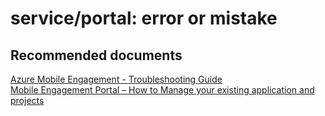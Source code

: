 <properties
	pageTitle="service/portal: error or mistake"
	description="service/portal: error or mistake"
	service="microsoft.mobileengagement"
	resource="appcollections"
	authors="aashu"
	displayOrder=""
	selfHelpType="generic"
	supportTopicIds="32378703"
	resourceTags=""
	productPesIds="15658"
	cloudEnvironments="public"
	articleId="fe89ba6a-2d74-4135-ad36-fad0127a4210"
/>

# service/portal: error or mistake


## **Recommended documents**
[Azure Mobile Engagement - Troubleshooting Guide](https://azure.microsoft.com/documentation/articles/mobile-engagement-troubleshooting-guide/)<br>
[Mobile Engagement Portal – How to Manage your existing application and projects](https://azure.microsoft.com/documentation/articles/mobile-engagement-user-interface-home/)
